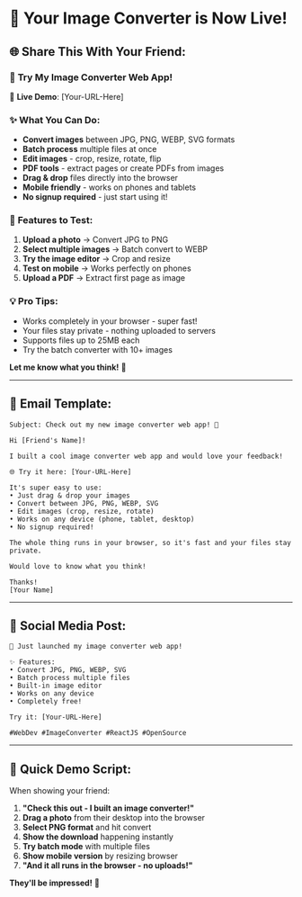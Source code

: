 # 🎉 Your Image Converter is Now Live!

## 🌐 Share This With Your Friend:

### 📱 **Try My Image Converter Web App!**

🔗 **Live Demo**: [Your-URL-Here]

### ✨ **What You Can Do:**
- **Convert images** between JPG, PNG, WEBP, SVG formats
- **Batch process** multiple files at once
- **Edit images** - crop, resize, rotate, flip
- **PDF tools** - extract pages or create PDFs from images
- **Drag & drop** files directly into the browser
- **Mobile friendly** - works on phones and tablets
- **No signup required** - just start using it!

### 🚀 **Features to Test:**
1. **Upload a photo** → Convert JPG to PNG
2. **Select multiple images** → Batch convert to WEBP
3. **Try the image editor** → Crop and resize
4. **Test on mobile** → Works perfectly on phones
5. **Upload a PDF** → Extract first page as image

### 💡 **Pro Tips:**
- Works completely in your browser - super fast!
- Your files stay private - nothing uploaded to servers
- Supports files up to 25MB each
- Try the batch converter with 10+ images

**Let me know what you think!** 🎯

---

## 📧 **Email Template:**

```
Subject: Check out my new image converter web app! 🎨

Hi [Friend's Name]!

I built a cool image converter web app and would love your feedback!

🌐 Try it here: [Your-URL-Here]

It's super easy to use:
• Just drag & drop your images
• Convert between JPG, PNG, WEBP, SVG
• Edit images (crop, resize, rotate)
• Works on any device (phone, tablet, desktop)
• No signup required!

The whole thing runs in your browser, so it's fast and your files stay private.

Would love to know what you think! 

Thanks!
[Your Name]
```

---

## 📱 **Social Media Post:**

```
🎨 Just launched my image converter web app! 

✨ Features:
• Convert JPG, PNG, WEBP, SVG
• Batch process multiple files
• Built-in image editor
• Works on any device
• Completely free!

Try it: [Your-URL-Here]

#WebDev #ImageConverter #ReactJS #OpenSource
```

---

## 🎯 **Quick Demo Script:**

When showing your friend:

1. **"Check this out - I built an image converter!"**
2. **Drag a photo** from their desktop into the browser
3. **Select PNG format** and hit convert
4. **Show the download** happening instantly
5. **Try batch mode** with multiple files
6. **Show mobile version** by resizing browser
7. **"And it all runs in the browser - no uploads!"**

**They'll be impressed!** 🚀
